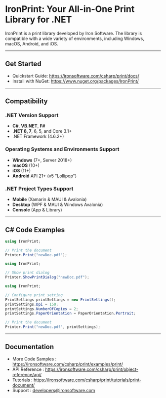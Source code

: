 # IronPrint: Your All-in-One Print Library for .NET

IronPrint is a print library developed by Iron Software. The library is compatible with a wide variety of environments, including Windows, macOS, Android, and iOS.

---

## Get Started 

- Quickstart Guide:  	https://ironsoftware.com/csharp/print/docs/
- Install with NuGet:   https://www.nuget.org/packages/IronPrint/	

---

## Compatibility

### .NET Version Support

- **C#**, **VB.NET**, **F#**
- **.NET 8, 7**, 6, 5, and Core 3.1+
- .NET Framework (4.6.2+)

### Operating Systems and Environments Support

- **Windows** (7+, Server 2018+)
- **macOS** (10+)
- **iOS** (11+)
- **Android** API 21+ (v5 "Lollipop")

### .NET Project Types Support

- **Mobile** (Xamarin & MAUI & Avalonia)
- **Desktop** (WPF & MAUI & Windows Avalonia)
- **Console** (App & Library)

---

## C# Code Examples

```cs
using IronPrint;

// Print the document
Printer.Print("newDoc.pdf");
```

```cs
using IronPrint;

// Show print dialog
Printer.ShowPrintDialog("newDoc.pdf");
```

```cs
using IronPrint;

// Configure print setting
PrintSettings printSettings = new PrintSettings();
printSettings.Dpi = 150;
printSettings.NumberOfCopies = 2;
printSettings.PaperOrientation = PaperOrientation.Portrait;

// Print the document
Printer.Print("newDoc.pdf", printSettings);
```

---

## Documentation

- More Code Samples				:	https://ironsoftware.com/csharp/print/examples/print/
- API Reference       		                :	https://ironsoftware.com/csharp/print/object-reference/api/
- Tutorials					:	https://ironsoftware.com/csharp/print/tutorials/print-document/
- Support					:	developers@ironsoftware.com

